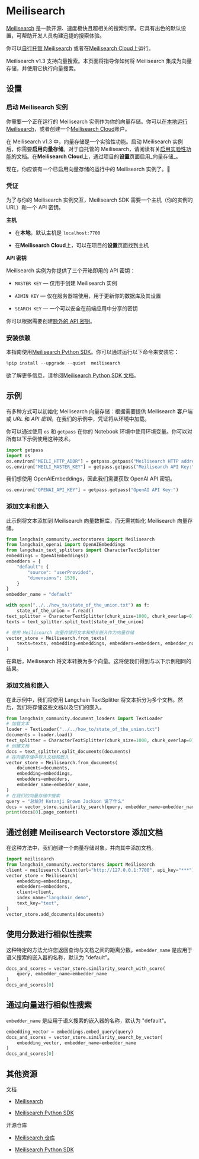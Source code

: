 # Meilisearch

[Meilisearch](https://meilisearch.com) 是一款开源、速度极快且超相关的搜索引擎。它具有出色的默认设置，可帮助开发人员构建迅捷的搜索体验。

你可以[自行托管 Meilisearch](https://www.meilisearch.com/docs/learn/getting_started/installation#local-installation) 或者在[Meilisearch Cloud](https://www.meilisearch.com/pricing)上运行。

Meilisearch v1.3 支持向量搜索。本页面将指导你如何将 Meilisearch 集成为向量存储，并使用它执行向量搜索。

## 设置

### 启动 Meilisearch 实例

你需要一个正在运行的 Meilisearch 实例作为你的向量存储。你可以在[本地运行 Meilisearch](https://www.meilisearch.com/docs/learn/getting_started/installation#local-installation)，或者创建一个[Meilisearch Cloud](https://cloud.meilisearch.com/)账户。

在 Meilisearch v1.3 中，向量存储是一个实验性功能。启动 Meilisearch 实例后，你需要**启用向量存储**。对于自托管的 Meilisearch，请阅读有关[启用实验性功能](https://www.meilisearch.com/docs/learn/experimental/overview)的文档。在**Meilisearch Cloud**上，通过项目的**设置**页面启用_向量存储_。

现在，你应该有一个已启用向量存储的运行中的 Meilisearch 实例了。🎉

### 凭证

为了与你的 Meilisearch 实例交互，Meilisearch SDK 需要一个主机（你的实例的 URL）和一个 API 密钥。

**主机**

- 在**本地**，默认主机是 `localhost:7700`

- 在**Meilisearch Cloud**上，可以在项目的**设置**页面找到主机

**API 密钥**

Meilisearch 实例为你提供了三个开箱即用的 API 密钥：

- `MASTER KEY` — 仅用于创建 Meilisearch 实例

- `ADMIN KEY` — 仅在服务器端使用，用于更新你的数据库及其设置

- `SEARCH KEY` — 一个可以安全在前端应用中分享的密钥

你可以根据需要创建[额外的 API 密钥](https://www.meilisearch.com/docs/learn/security/master_api_keys)。

### 安装依赖

本指南使用[Meilisearch Python SDK](https://github.com/meilisearch/meilisearch-python)。你可以通过运行以下命令来安装它：

```python
%pip install --upgrade --quiet  meilisearch
```

欲了解更多信息，请参阅[Meilisearch Python SDK 文档](https://meilisearch.github.io/meilisearch-python/)。

## 示例

有多种方式可以初始化 Meilisearch 向量存储：根据需要提供 Meilisearch 客户端或 _URL_ 和 _API 密钥_。在我们的示例中，凭证将从环境中加载。

你可以通过使用 `os` 和 `getpass` 在你的 Notebook 环境中使用环境变量。你可以对所有以下示例使用这种技术。

```python
import getpass
import os
os.environ["MEILI_HTTP_ADDR"] = getpass.getpass("Meilisearch HTTP address and port:")
os.environ["MEILI_MASTER_KEY"] = getpass.getpass("Meilisearch API Key:")
```

我们想使用 OpenAIEmbeddings，因此我们需要获取 OpenAI API 密钥。

```python
os.environ["OPENAI_API_KEY"] = getpass.getpass("OpenAI API Key:")
```

### 添加文本和嵌入

此示例将文本添加到 Meilisearch 向量数据库，而无需初始化 Meilisearch 向量存储。

```python
from langchain_community.vectorstores import Meilisearch
from langchain_openai import OpenAIEmbeddings
from langchain_text_splitters import CharacterTextSplitter
embeddings = OpenAIEmbeddings()
embedders = {
    "default": {
        "source": "userProvided",
        "dimensions": 1536,
    }
}
embedder_name = "default"
```

```python
with open("../../how_to/state_of_the_union.txt") as f:
    state_of_the_union = f.read()
text_splitter = CharacterTextSplitter(chunk_size=1000, chunk_overlap=0)
texts = text_splitter.split_text(state_of_the_union)
```

```python
# 使用 Meilisearch 向量存储将文本和相关嵌入作为向量存储
vector_store = Meilisearch.from_texts(
    texts=texts, embedding=embeddings, embedders=embedders, embedder_name=embedder_name
)
```

在幕后，Meilisearch 将文本转换为多个向量。这将使我们得到与以下示例相同的结果。

### 添加文档和嵌入

在此示例中，我们将使用 Langchain TextSplitter 将文本拆分为多个文档。然后，我们将存储这些文档以及它们的嵌入。

```python
from langchain_community.document_loaders import TextLoader
# 加载文本
loader = TextLoader("../../how_to/state_of_the_union.txt")
documents = loader.load()
text_splitter = CharacterTextSplitter(chunk_size=1000, chunk_overlap=0)
# 创建文档
docs = text_splitter.split_documents(documents)
# 在向量存储中导入文档和嵌入
vector_store = Meilisearch.from_documents(
    documents=documents,
    embedding=embeddings,
    embedders=embedders,
    embedder_name=embedder_name,
)
# 在我们的向量存储中搜索
query = "总统对 Ketanji Brown Jackson 说了什么"
docs = vector_store.similarity_search(query, embedder_name=embedder_name)
print(docs[0].page_content)
```

## 通过创建 Meilisearch Vectorstore 添加文档

在这种方法中，我们创建一个向量存储对象，并向其中添加文档。

```python
import meilisearch
from langchain_community.vectorstores import Meilisearch
client = meilisearch.Client(url="http://127.0.0.1:7700", api_key="***")
vector_store = Meilisearch(
    embedding=embeddings,
    embedders=embedders,
    client=client,
    index_name="langchain_demo",
    text_key="text",
)
vector_store.add_documents(documents)
```

## 使用分数进行相似性搜索

这种特定的方法允许您返回查询与文档之间的距离分数。`embedder_name` 是应用于语义搜索的嵌入器的名称，默认为 "default"。

```python
docs_and_scores = vector_store.similarity_search_with_score(
    query, embedder_name=embedder_name
)
docs_and_scores[0]
```

## 通过向量进行相似性搜索

`embedder_name` 是应用于语义搜索的嵌入器的名称，默认为 "default"。

```python
embedding_vector = embeddings.embed_query(query)
docs_and_scores = vector_store.similarity_search_by_vector(
    embedding_vector, embedder_name=embedder_name
)
docs_and_scores[0]
```

## 其他资源

文档

- [Meilisearch](https://www.meilisearch.com/docs/)

- [Meilisearch Python SDK](https://python-sdk.meilisearch.com)

开源仓库

- [Meilisearch 仓库](https://github.com/meilisearch/meilisearch)

- [Meilisearch Python SDK](https://github.com/meilisearch/meilisearch-python)